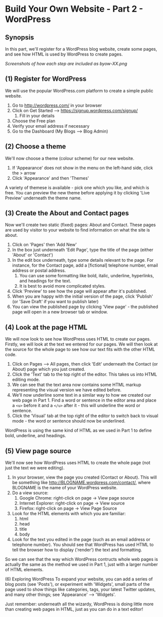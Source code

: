 Build Your Own Website - Part 2 - WordPress
===========================================

Synopsis
--------
In this part, we'll register for a WordPress blog website, create some pages, and see how HTML is used by WordPress to create pages.

*Screenshots of how each step are included as byow-XX.png*

(1) Register for WordPress
--------------------------
We will use the popular WordPress.com platform to create a simple public website.

1. Go to http://wordpress.com/ in your browser
1. Click on Get Started --> https://signup.wordpress.com/signup/
	1. Fill in your details
1. Choose the Free plan
1. Verify your email address if necessary
1. Go to the Dashboard (My Blogs --> Blog Admin)


(2) Choose a theme
------------------
We'll now choose a theme (colour scheme) for our new website.

1. If 'Appearance' does not show in the menu on the left-hand side, click the > arrow
1. Click 'Appearance' and then 'Themes'

A variety of themese is available - pick one which you like, and which is free. You can preview the new theme before applying it by clicking 'Live Preview' underneath the theme name.

(3) Create the About and Contact pages
--------------------------------------
Now we'll create two static (fixed) pages: About and Contact. These pages are used by visitor to your website to find information on what the site is about.

1. Click on 'Pages' then 'Add New'
1. In the box just underneath 'Edit Page', type the title of the page (either 'About' or 'Contact')
1. In the edit box underneath, type some details relevant to the page. For instance, for the Contact page, add a [fictional] telephone number, email address or postal address.
	1. You can use some formatting like bold, italic, underline, hyperlinks, and headings for the text.
	1. It is best to avoid more complicated styles.
1. Click 'Preview' to see how the page will appear after it's published.
1. When you are happy with the initial version of the page, click 'Publish' (or 'Save Draft' if you want to publish later)
1. You can view the published page by clicking 'View page' - the published page will open in a new browser tab or window.


(4) Look at the page HTML
-------------------------
We will now look to see how WordPress uses HTML to create our pages. Firstly, we will look at the text we entered for our pages. We will then look at the source for the whole page to see how our text fits with the other HTML code.

1. Click on Pages --> All pages, then click 'Edit' underneath the Contact (or About) page which you just created.
1. Click the 'Text' tab to the top right of the editor. This takes us into HTML editing mode.
1. We can see that the text area now contains some HTML markup representing the visual version we have edited before. 
1. We'll now underline some text in a similar way to how we created our web page in Part 1. Find a word or sentence in the editor area and place a `<u>` before it and a `</u>` after it - this will underline the word or sentence.
1. Click the 'Visual' tab at the top right of the editor to switch back to visual mode - the word or sentence should now be underlined.

WordPress is using the same kind of HTML as we used in Part 1 to define bold, underline, and headings.

(5) View page source
-------------------
We'll now see how WordPress uses HTML to create the whole page (not just the text we were editing).

1. In your browser, view the page you created (Contact or About). This will be something like http://BLOGNAME.wordpress.com/contact/, where BLOGNAME is the name of your WordPress website.
1. Do a view source:
	1. Google Chrome: right-click on page -> View page source
	1. Internet Explorer: right-click on page -> View source
	1. Firefox: right-click on page -> View Page Source
1. Look for the HTML elements with which you are familiar:
	1. html
	1. head
	1. title
	1. body
1. Look for the text you edited in the page (such as an email address or telephone number). You should see that WordPress has used HTML to tell the browser how to display ('render') the text and formatting.

So we can see that the way which WordPress contructs whole web pages is actually the same as the method we used in Part 1, just with a larger number of HTML elements.

(6) Exploring WordPress
To expand your website, you can add a series of blog posts (see 'Posts'), or experiment with 'Widgets', small parts of the page used to show things like categories, tags, your latest Twitter updates, and many other things; see 'Appearance' --> 'Widgets'.

Just remember: underneath all the wizardy, WordPress is doing little more than creating web pages in HTML, just as you can do in a text editor!
